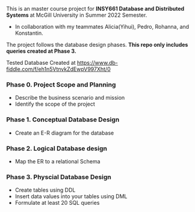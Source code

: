 This is an master course project for <b> INSY661 Database and Distributed Systems </b> at McGill University in Summer 2022 Semester.

 - In collaboration with my teammates Alicia(Yihui), Pedro, Rohanna, and Konstantin. 

The project follows the database design phases.  <b> This repo only includes queries created at Phase 3. </b> 

Tested Database Created at https://www.db-fiddle.com/f/eh1n5VtnvkZdEwpV997Xht/0

### Phase 0. Project Scope and Planning
  - Describe the business scenario and mission
  - Identify the scope of the project
    
### Phase 1. Conceptual Database Design
  - Create an E-R diagram for the database
    
### Phase 2. Logical Database design 
  - Map the ER to a relational Schema
    
### Phase 3. Physcial Database Design
  - Create tables using DDL
  - Insert data values into your tables using DML
  - Formulate at least 20 SQL queries
 
